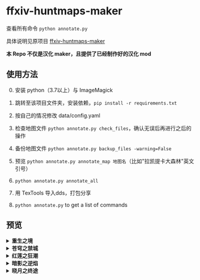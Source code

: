 # ffxiv-huntmaps-maker

查看所有命令 `python annotate.py`

具体说明见原项目 [ffxiv-huntmaps-maker](https://github.com/RKI027/ffxiv-huntmaps-maker)

**本 Repo 不仅是汉化 maker，且提供了已经制作好的汉化 mod**

## 使用方法

0. 安装 python（3.7以上）与 ImageMagick

1. 跳转至该项目文件夹，安装依赖，`pip install -r requirements.txt`

2. 按自己的情况修改 data/config.yaml

3. 检查地图文件 `python annotate.py check_files`，确认无误后再进行之后的操作

4. 备份地图文件 `python annotate.py backup_files -warning=False`

5. 预览 `python annotate.py annotate_map 地图名`（比如"拉凯提卡大森林"英文引号）

6. `python annotate.py annotate_all`

7. 用 TexTools 导入dds，打包分享

8. `python annotate.py` to get a list of commands

## 预览

<details><summary><b>重生之境</b></summary>

| 库尔札斯 | 拉诺西亚 | 摩杜纳 | 萨纳兰 | 黑衣森林 | 
| :---: | :---: | :---: | :---: | :---: | 
| <a href="https://raw.githubusercontent.com/enderneko/ffxiv-huntmaps-maker/master/Saved/UI/地图/库尔札斯/库尔札斯中央高地/r1f100_m.png"><img src="https://raw.githubusercontent.com/enderneko/ffxiv-huntmaps-maker/master/Saved/UI/地图/库尔札斯/库尔札斯中央高地/r1f100_m.png" width="150"/> |<a href="https://raw.githubusercontent.com/enderneko/ffxiv-huntmaps-maker/master/Saved/UI/地图/拉诺西亚/东拉诺西亚/s1f301_m.png"><img src="https://raw.githubusercontent.com/enderneko/ffxiv-huntmaps-maker/master/Saved/UI/地图/拉诺西亚/东拉诺西亚/s1f301_m.png" width="150"/> |<a href="https://raw.githubusercontent.com/enderneko/ffxiv-huntmaps-maker/master/Saved/UI/地图/摩杜纳/摩杜纳/l1f101_m.png"><img src="https://raw.githubusercontent.com/enderneko/ffxiv-huntmaps-maker/master/Saved/UI/地图/摩杜纳/摩杜纳/l1f101_m.png" width="150"/> |<a href="https://raw.githubusercontent.com/enderneko/ffxiv-huntmaps-maker/master/Saved/UI/地图/萨纳兰/东萨纳兰/w1f300_m.png"><img src="https://raw.githubusercontent.com/enderneko/ffxiv-huntmaps-maker/master/Saved/UI/地图/萨纳兰/东萨纳兰/w1f300_m.png" width="150"/> |<a href="https://raw.githubusercontent.com/enderneko/ffxiv-huntmaps-maker/master/Saved/UI/地图/黑衣森林/黑衣森林东部林区/f1f200_m.png"><img src="https://raw.githubusercontent.com/enderneko/ffxiv-huntmaps-maker/master/Saved/UI/地图/黑衣森林/黑衣森林东部林区/f1f200_m.png" width="150"/> |
|    | <a href="https://raw.githubusercontent.com/enderneko/ffxiv-huntmaps-maker/master/Saved/UI/地图/拉诺西亚/中拉诺西亚/s1f100_m.png"><img src="https://raw.githubusercontent.com/enderneko/ffxiv-huntmaps-maker/master/Saved/UI/地图/拉诺西亚/中拉诺西亚/s1f100_m.png" width="150"/> |   | <a href="https://raw.githubusercontent.com/enderneko/ffxiv-huntmaps-maker/master/Saved/UI/地图/萨纳兰/中萨纳兰/w1f200_m.png"><img src="https://raw.githubusercontent.com/enderneko/ffxiv-huntmaps-maker/master/Saved/UI/地图/萨纳兰/中萨纳兰/w1f200_m.png" width="150"/> |<a href="https://raw.githubusercontent.com/enderneko/ffxiv-huntmaps-maker/master/Saved/UI/地图/黑衣森林/黑衣森林中央林区/f1f100_m.png"><img src="https://raw.githubusercontent.com/enderneko/ffxiv-huntmaps-maker/master/Saved/UI/地图/黑衣森林/黑衣森林中央林区/f1f100_m.png" width="150"/> |
|    | <a href="https://raw.githubusercontent.com/enderneko/ffxiv-huntmaps-maker/master/Saved/UI/地图/拉诺西亚/拉诺西亚低地/s1f200_m.png"><img src="https://raw.githubusercontent.com/enderneko/ffxiv-huntmaps-maker/master/Saved/UI/地图/拉诺西亚/拉诺西亚低地/s1f200_m.png" width="150"/> |   | <a href="https://raw.githubusercontent.com/enderneko/ffxiv-huntmaps-maker/master/Saved/UI/地图/萨纳兰/北萨纳兰/w1f500_m.png"><img src="https://raw.githubusercontent.com/enderneko/ffxiv-huntmaps-maker/master/Saved/UI/地图/萨纳兰/北萨纳兰/w1f500_m.png" width="150"/> |<a href="https://raw.githubusercontent.com/enderneko/ffxiv-huntmaps-maker/master/Saved/UI/地图/黑衣森林/黑衣森林北部林区/f1f400_m.png"><img src="https://raw.githubusercontent.com/enderneko/ffxiv-huntmaps-maker/master/Saved/UI/地图/黑衣森林/黑衣森林北部林区/f1f400_m.png" width="150"/> |
|    | <a href="https://raw.githubusercontent.com/enderneko/ffxiv-huntmaps-maker/master/Saved/UI/地图/拉诺西亚/拉诺西亚外地/s1f600_m.png"><img src="https://raw.githubusercontent.com/enderneko/ffxiv-huntmaps-maker/master/Saved/UI/地图/拉诺西亚/拉诺西亚外地/s1f600_m.png" width="150"/> |   | <a href="https://raw.githubusercontent.com/enderneko/ffxiv-huntmaps-maker/master/Saved/UI/地图/萨纳兰/南萨纳兰/w1f401_m.png"><img src="https://raw.githubusercontent.com/enderneko/ffxiv-huntmaps-maker/master/Saved/UI/地图/萨纳兰/南萨纳兰/w1f401_m.png" width="150"/> |<a href="https://raw.githubusercontent.com/enderneko/ffxiv-huntmaps-maker/master/Saved/UI/地图/黑衣森林/黑衣森林南部林区/f1f300_m.png"><img src="https://raw.githubusercontent.com/enderneko/ffxiv-huntmaps-maker/master/Saved/UI/地图/黑衣森林/黑衣森林南部林区/f1f300_m.png" width="150"/> |
|    | <a href="https://raw.githubusercontent.com/enderneko/ffxiv-huntmaps-maker/master/Saved/UI/地图/拉诺西亚/拉诺西亚高地/s1f500_m.png"><img src="https://raw.githubusercontent.com/enderneko/ffxiv-huntmaps-maker/master/Saved/UI/地图/拉诺西亚/拉诺西亚高地/s1f500_m.png" width="150"/> |   | <a href="https://raw.githubusercontent.com/enderneko/ffxiv-huntmaps-maker/master/Saved/UI/地图/萨纳兰/西萨纳兰/w1f100_m.png"><img src="https://raw.githubusercontent.com/enderneko/ffxiv-huntmaps-maker/master/Saved/UI/地图/萨纳兰/西萨纳兰/w1f100_m.png" width="150"/> |   | 
|    | <a href="https://raw.githubusercontent.com/enderneko/ffxiv-huntmaps-maker/master/Saved/UI/地图/拉诺西亚/西拉诺西亚/s1f400_m.png"><img src="https://raw.githubusercontent.com/enderneko/ffxiv-huntmaps-maker/master/Saved/UI/地图/拉诺西亚/西拉诺西亚/s1f400_m.png" width="150"/> |   |    |    | 

</details>

<details><summary><b>苍穹之禁城</b></summary>

| 库尔札斯 | 阿巴拉提亚 | 龙堡 | 
| :---: | :---: | :---: | 
| <a href="https://raw.githubusercontent.com/enderneko/ffxiv-huntmaps-maker/master/Saved/UI/地图/库尔札斯/库尔札斯西部高地/r2f100_m.png"><img src="https://raw.githubusercontent.com/enderneko/ffxiv-huntmaps-maker/master/Saved/UI/地图/库尔札斯/库尔札斯西部高地/r2f100_m.png" width="150"/> |<a href="https://raw.githubusercontent.com/enderneko/ffxiv-huntmaps-maker/master/Saved/UI/地图/阿巴拉提亚/阿巴拉提亚云海/a2f100_m.png"><img src="https://raw.githubusercontent.com/enderneko/ffxiv-huntmaps-maker/master/Saved/UI/地图/阿巴拉提亚/阿巴拉提亚云海/a2f100_m.png" width="150"/> |<a href="https://raw.githubusercontent.com/enderneko/ffxiv-huntmaps-maker/master/Saved/UI/地图/龙堡/翻云雾海/d2f300_m.png"><img src="https://raw.githubusercontent.com/enderneko/ffxiv-huntmaps-maker/master/Saved/UI/地图/龙堡/翻云雾海/d2f300_m.png" width="150"/> |
|    | <a href="https://raw.githubusercontent.com/enderneko/ffxiv-huntmaps-maker/master/Saved/UI/地图/阿巴拉提亚/魔大陆阿济兹拉/a2f200_m.png"><img src="https://raw.githubusercontent.com/enderneko/ffxiv-huntmaps-maker/master/Saved/UI/地图/阿巴拉提亚/魔大陆阿济兹拉/a2f200_m.png" width="150"/> |<a href="https://raw.githubusercontent.com/enderneko/ffxiv-huntmaps-maker/master/Saved/UI/地图/龙堡/龙堡内陆低地/d2f200_m.png"><img src="https://raw.githubusercontent.com/enderneko/ffxiv-huntmaps-maker/master/Saved/UI/地图/龙堡/龙堡内陆低地/d2f200_m.png" width="150"/> |
|    |    | <a href="https://raw.githubusercontent.com/enderneko/ffxiv-huntmaps-maker/master/Saved/UI/地图/龙堡/龙堡参天高地/d2f100_m.png"><img src="https://raw.githubusercontent.com/enderneko/ffxiv-huntmaps-maker/master/Saved/UI/地图/龙堡/龙堡参天高地/d2f100_m.png" width="150"/> |

</details>

<details><summary><b>红莲之狂潮</b></summary>

| 基拉巴尼亚 | 奥萨德 | 
| :---: | :---: | 
| <a href="https://raw.githubusercontent.com/enderneko/ffxiv-huntmaps-maker/master/Saved/UI/地图/基拉巴尼亚/基拉巴尼亚山区/g3f200_m.png"><img src="https://raw.githubusercontent.com/enderneko/ffxiv-huntmaps-maker/master/Saved/UI/地图/基拉巴尼亚/基拉巴尼亚山区/g3f200_m.png" width="150"/> |<a href="https://raw.githubusercontent.com/enderneko/ffxiv-huntmaps-maker/master/Saved/UI/地图/奥萨德/太阳神草原/e3f300_m.png"><img src="https://raw.githubusercontent.com/enderneko/ffxiv-huntmaps-maker/master/Saved/UI/地图/奥萨德/太阳神草原/e3f300_m.png" width="150"/> |
| <a href="https://raw.githubusercontent.com/enderneko/ffxiv-huntmaps-maker/master/Saved/UI/地图/基拉巴尼亚/基拉巴尼亚湖区/g3f300_m.png"><img src="https://raw.githubusercontent.com/enderneko/ffxiv-huntmaps-maker/master/Saved/UI/地图/基拉巴尼亚/基拉巴尼亚湖区/g3f300_m.png" width="150"/> |<a href="https://raw.githubusercontent.com/enderneko/ffxiv-huntmaps-maker/master/Saved/UI/地图/奥萨德/延夏/e3f200_m.png"><img src="https://raw.githubusercontent.com/enderneko/ffxiv-huntmaps-maker/master/Saved/UI/地图/奥萨德/延夏/e3f200_m.png" width="150"/> |
| <a href="https://raw.githubusercontent.com/enderneko/ffxiv-huntmaps-maker/master/Saved/UI/地图/基拉巴尼亚/基拉巴尼亚边区/g3f100_m.png"><img src="https://raw.githubusercontent.com/enderneko/ffxiv-huntmaps-maker/master/Saved/UI/地图/基拉巴尼亚/基拉巴尼亚边区/g3f100_m.png" width="150"/> |<a href="https://raw.githubusercontent.com/enderneko/ffxiv-huntmaps-maker/master/Saved/UI/地图/奥萨德/红玉海/e3f100_m.png"><img src="https://raw.githubusercontent.com/enderneko/ffxiv-huntmaps-maker/master/Saved/UI/地图/奥萨德/红玉海/e3f100_m.png" width="150"/> |

</details>

<details><summary><b>暗影之逆焰</b></summary>

| 诺弗兰特 1 | 诺弗兰特 2 | 
| :---: | :---: | 
| <a href="https://raw.githubusercontent.com/enderneko/ffxiv-huntmaps-maker/master/Saved/UI/地图/诺弗兰特/安穆·艾兰/n4f300_m.png"><img src="https://raw.githubusercontent.com/enderneko/ffxiv-huntmaps-maker/master/Saved/UI/地图/诺弗兰特/安穆·艾兰/n4f300_m.png" width="150"/> |<a href="https://raw.githubusercontent.com/enderneko/ffxiv-huntmaps-maker/master/Saved/UI/地图/诺弗兰特/伊尔美格/n4f400_m.png"><img src="https://raw.githubusercontent.com/enderneko/ffxiv-huntmaps-maker/master/Saved/UI/地图/诺弗兰特/伊尔美格/n4f400_m.png" width="150"/> |
| <a href="https://raw.githubusercontent.com/enderneko/ffxiv-huntmaps-maker/master/Saved/UI/地图/诺弗兰特/珂露西亚岛/n4f200_m.png"><img src="https://raw.githubusercontent.com/enderneko/ffxiv-huntmaps-maker/master/Saved/UI/地图/诺弗兰特/珂露西亚岛/n4f200_m.png" width="150"/> |<a href="https://raw.githubusercontent.com/enderneko/ffxiv-huntmaps-maker/master/Saved/UI/地图/诺弗兰特/拉凯提卡大森林/n4f500_m.png"><img src="https://raw.githubusercontent.com/enderneko/ffxiv-huntmaps-maker/master/Saved/UI/地图/诺弗兰特/拉凯提卡大森林/n4f500_m.png" width="150"/> |
| <a href="https://raw.githubusercontent.com/enderneko/ffxiv-huntmaps-maker/master/Saved/UI/地图/诺弗兰特/雷克兰德/n4f100_m.png"><img src="https://raw.githubusercontent.com/enderneko/ffxiv-huntmaps-maker/master/Saved/UI/地图/诺弗兰特/雷克兰德/n4f100_m.png" width="150"/> |<a href="https://raw.githubusercontent.com/enderneko/ffxiv-huntmaps-maker/master/Saved/UI/地图/诺弗兰特/黑风海/n4f600_m.png"><img src="https://raw.githubusercontent.com/enderneko/ffxiv-huntmaps-maker/master/Saved/UI/地图/诺弗兰特/黑风海/n4f600_m.png" width="150"/> |

</details>

<details><summary><b>晓月之终途</b></summary>

| 伊尔萨巴德 | 北洋地域 | 古代世界 | 星外天域 | 
| :---: | :---: | :---: | :---: | 
| <a href="https://raw.githubusercontent.com/enderneko/ffxiv-huntmaps-maker/master/Saved/UI/地图/伊尔萨巴德/加雷马/m5f200_m.png"><img src="https://raw.githubusercontent.com/enderneko/ffxiv-huntmaps-maker/master/Saved/UI/地图/伊尔萨巴德/加雷马/m5f200_m.png" width="150"/> |<a href="https://raw.githubusercontent.com/enderneko/ffxiv-huntmaps-maker/master/Saved/UI/地图/北洋地域/迷津/k5f100_m.png"><img src="https://raw.githubusercontent.com/enderneko/ffxiv-huntmaps-maker/master/Saved/UI/地图/北洋地域/迷津/k5f100_m.png" width="150"/> |<a href="https://raw.githubusercontent.com/enderneko/ffxiv-huntmaps-maker/master/Saved/UI/地图/古代世界/厄尔庇斯/n5f100_m.png"><img src="https://raw.githubusercontent.com/enderneko/ffxiv-huntmaps-maker/master/Saved/UI/地图/古代世界/厄尔庇斯/n5f100_m.png" width="150"/> |<a href="https://raw.githubusercontent.com/enderneko/ffxiv-huntmaps-maker/master/Saved/UI/地图/星外天域/叹息海/u5f100_m.png"><img src="https://raw.githubusercontent.com/enderneko/ffxiv-huntmaps-maker/master/Saved/UI/地图/星外天域/叹息海/u5f100_m.png" width="150"/> |
| <a href="https://raw.githubusercontent.com/enderneko/ffxiv-huntmaps-maker/master/Saved/UI/地图/伊尔萨巴德/萨维奈岛/m5f100_m.png"><img src="https://raw.githubusercontent.com/enderneko/ffxiv-huntmaps-maker/master/Saved/UI/地图/伊尔萨巴德/萨维奈岛/m5f100_m.png" width="150"/> |   |    | <a href="https://raw.githubusercontent.com/enderneko/ffxiv-huntmaps-maker/master/Saved/UI/地图/星外天域/天外天垓/u5f200_m.png"><img src="https://raw.githubusercontent.com/enderneko/ffxiv-huntmaps-maker/master/Saved/UI/地图/星外天域/天外天垓/u5f200_m.png" width="150"/> |

</details>

